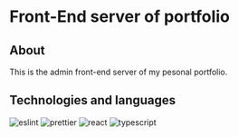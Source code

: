 # Front-End server of portfolio
## About
This is the admin front-end server of my pesonal portfolio.

## Technologies and languages

![eslint](https://user-images.githubusercontent.com/9947506/197403598-7b8d89fc-200f-4305-a4ab-8d2ff9cd2e0e.svg)
![prettier](https://user-images.githubusercontent.com/9947506/197403773-ab00ff56-b331-47dd-899b-d24f31cc22fa.svg)
![react](https://user-images.githubusercontent.com/9947506/197404014-93b6fbc4-4d23-42ad-8989-a90be9c78618.svg)
 ![typescript](https://user-images.githubusercontent.com/9947506/125699496-366f2bd1-0de6-401a-a77e-7bd5b229bcae.png) 

